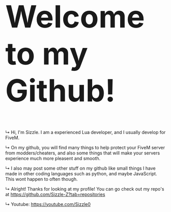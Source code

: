  <h1 style="font-size:10vw">Welcome to my Github!</h1> 

↳ Hi, I'm Sizzle. I am a experienced Lua developer, and I usually develop for FiveM.

↳ On my github, you will find many things to help protect your FiveM server from modders/cheaters, and also some things that will make your servers experience much more pleasent and smooth.

↳ I also may post some other stuff on my github like small things I have made in other coding languages such as python, and maybe JavaScript. This wont happen to often though.

↳ Alright! Thanks for looking at my profile! You can go check out my repo's at https://github.com/Sizzle-Z?tab=repositories


↳ Youtube: https://youtube.com/Sizzle0
